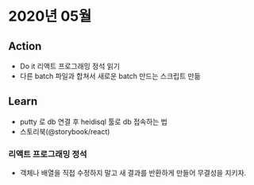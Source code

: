 # 2020년 05월

## Action

- Do it 리액트 프로그래밍 정석 읽기
- 다른 batch 파일과 합쳐서 새로운 batch 만드는 스크립트 만듦

## Learn

- putty 로 db 연결 후 heidisql 툴로 db 접속하는 법
- 스토리북(@storybook/react)

### 리액트 프로그래밍 정석

- 객체나 배열을 직접 수정하지 말고 새 결과를 반환하게 만들어 무결성을 지키자.
